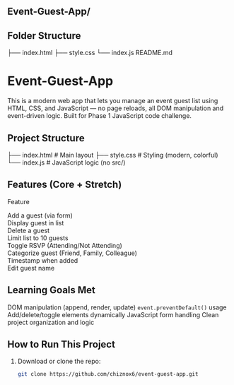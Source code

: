## Event-Guest-App/

## Folder Structure
├── index.html
├── style.css
└── index.js
    README.md

#  Event-Guest-App

This is a modern web app that lets you manage an event guest list using HTML, CSS, and JavaScript — no page reloads, all DOM manipulation and event-driven logic. Built for Phase 1 JavaScript code challenge.


##  Project Structure

├── index.html # Main layout
├── style.css # Styling (modern, colorful)
└── index.js # JavaScript logic (no src/)


##  Features (Core + Stretch)

 Feature                    

 Add a guest (via form)           
 Display guest in list            
 Delete a guest                   
 Limit list to 10 guests          
 Toggle RSVP (Attending/Not Attending)   
 Categorize guest (Friend, Family, Colleague)    
 Timestamp when added             
 Edit guest name                  


##  Learning Goals Met

  DOM manipulation (append, render, update)
  `event.preventDefault()` usage
  Add/delete/toggle elements dynamically
  JavaScript form handling
  Clean project organization and logic



##  How to Run This Project

1. Download or clone the repo:
   ```bash
   git clone https://github.com/chiznox6/event-guest-app.git

